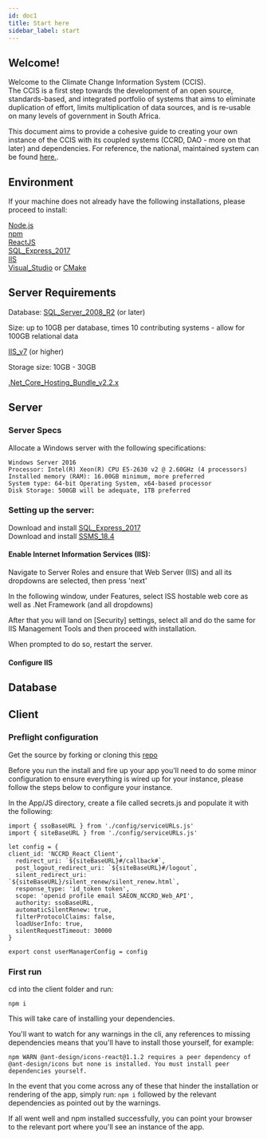 ```yaml
---
id: doc1
title: Start here
sidebar_label: start
---
```




## Welcome!

Welcome to the Climate Change Information System (CCIS). <br />
The CCIS is a first step towards the development of an open source, standards-based, and integrated portfolio of systems that aims to eliminate duplication of effort, limits multiplication of data sources, and is re-usable on many levels of government in South Africa. 

This document aims to provide a cohesive guide to creating your own instance of the CCIS with its coupled systems (CCRD, DAO - more on that later) and dependencies. For reference, the national, maintained system can be found [here.](https://ccis.environment.gov.za). 



## Environment

If your machine does not already have the following installations, please proceed to install: 

[Node.js](https://nodejs.org/en/download/) <br />
[npm](https://www.npmjs.com/) <br />
[ReactJS](https://reactjs.org/) <br />
[SQL_Express_2017](https://www.microsoft.com/en-us/download/details.aspx?id=55994) <br />
[IIS](https://www.microsoft.com/en-za/download/details.aspx?id=2299) <br />
[Visual_Studio](https://visualstudio.microsoft.com/) or [CMake](https://cmake.org/)

## Server Requirements

Database: 
[SQL_Server_2008_R2](https://www.microsoft.com/en-za/download/details.aspx?id=22985) (or later) <br />

Size: up to 10GB per database, times 10 contributing systems - allow for 100GB relational data <br />

[IIS_v7](https://www.microsoft.com/en-za/download/details.aspx?id=2299) (or higher) <br />

Storage size: 10GB - 30GB <br />

[.Net_Core_Hosting_Bundle_v2.2.x](https://dotnet.microsoft.com/download/thank-you/dotnet-runtime-2.2.2-windows-hosting-bundle-installer)


## Server 

### Server Specs

Allocate a Windows server with the following specifications: <br />

```
Windows Server 2016 
Processor: Intel(R) Xeon(R) CPU E5-2630 v2 @ 2.60GHz (4 processors) 
Installed memory (RAM): 16.00GB minimum, more preferred 
System type: 64-bit Operating System, x64-based processor 
Disk Storage: 500GB will be adequate, 1TB preferred 
```

### Setting up the server:

Download and install [SQL_Express_2017](https://www.microsoft.com/en-us/download/details.aspx?id=55994) <br />
Download and install [SSMS_18.4](https://docs.microsoft.com/en-us/sql/ssms/download-sql-server-management-studio-ssms?view=sql-server-ver15#download-ssms)

#### Enable Internet Information Services (IIS): 

Navigate to Server Roles and ensure that Web Server (IIS) and all its dropdowns are selected, then press 'next' <br />

In the following window, under Features, select ISS hostable web core as well as .Net Framework (and all dropdowns) <br />

After that you will land on [Security] settings, select all and do the same for IIS Management Tools and then proceed with installation. 

When prompted to do so, restart the server. 

#### Configure IIS


## Database

## Client

### Preflight configuration

Get the source by forking or cloning this [repo](https://github.com/SAEONData/NCCRD.git)

Before you run the install and fire up your app you'll need to do some minor configuration to ensure everything is wired up for your instance, please follow the steps below to configure your instance.

In the App/JS directory, create a file called secrets.js and populate it with the following: 
```
import { ssoBaseURL } from './config/serviceURLs.js'
import { siteBaseURL } from './config/serviceURLs.js'

let config = {
client_id: 'NCCRD_React_Client',
  redirect_uri: `${siteBaseURL}#/callback#`,
  post_logout_redirect_uri: `${siteBaseURL}#/logout`,
  silent_redirect_uri: `${siteBaseURL}/silent_renew/silent_renew.html`,
  response_type: 'id_token token',
  scope: 'openid profile email SAEON_NCCRD_Web_API',
  authority: ssoBaseURL,
  automaticSilentRenew: true,
  filterProtocolClaims: false,
  loadUserInfo: true,
  silentRequestTimeout: 30000
}

export const userManagerConfig = config
```


### First run

cd into the client folder and run: 

```
npm i
```
This will take care of installing your dependencies. 

You'll want to watch for any warnings in the cli, any references to missing dependencies means that you'll have to install those yourself, for example: 

```
npm WARN @ant-design/icons-react@1.1.2 requires a peer dependency of @ant-design/icons but none is installed. You must install peer dependencies yourself. 
```
In the event that you come across any of these that hinder the installation or rendering of the app, simply run: `npm i` followed by the relevant dependencies as pointed out by the warnings.

If all went well and npm installed successfully, you can point your browser to the relevant port where you'll see an instance of the app. 

